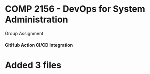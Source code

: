 # COMP 2156 - DevOps for System Administration

Group Assignment

#### GitHub Action CI/CD Integration
# Added 3 files